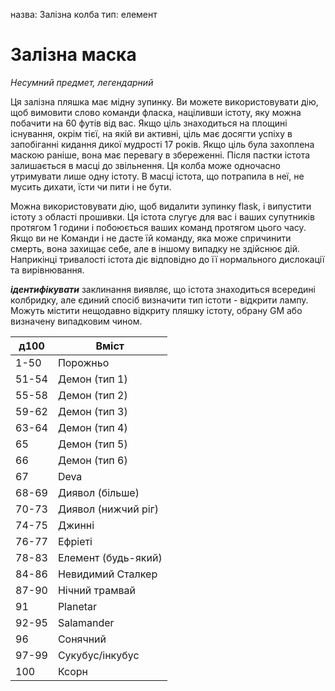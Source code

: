 назва: Залізна колба тип: елемент

# Залізна маска
_Несумний предмет, легендарний_

Ця залізна пляшка має мідну зупинку. Ви можете використовувати дію, щоб вимовити слово команди фласка, націливши істоту, яку можна побачити на 60 футів від вас. Якщо ціль знаходиться на площині існування, окрім тієї, на якій ви активні, ціль має досягти успіху в запобіганні кидання дикої мудрості 17 років. Якщо ціль була захоплена маскою раніше, вона має перевагу в збереженні. Після пастки істота залишається в масці до звільнення. Ця колба може одночасно утримувати лише одну істоту. В масці істота, що потрапила в неї, не мусить дихати, їсти чи пити і не бути.

Можна використовувати дію, щоб видалити зупинку flask, і випустити істоту з області прошивки. Ця істота слугує для вас і ваших супутників протягом 1 години і побоюється ваших команд протягом цього часу. Якщо ви не Команди і не дасте їй команду, яка може спричинити смерть, вона захищає себе, але в іншому випадку не здійснює дій. Наприкінці тривалості істота діє відповідно до її нормального дислокації та вирівнювання.

**_ідентифікувати_** заклинання виявляє, що істота знаходиться всередині колбридку, але єдиний спосіб визначити тип істоти - відкрити лампу. Можуть містити нещодавно відкриту пляшку істоту, обрану GM або визначену випадковим чином.

| д100  | Вміст               |
| ----- | ------------------- |
| 1-50  | Порожньо            |
| 51-54 | Демон (тип 1)       |
| 55-58 | Демон (тип 2)       |
| 59-62 | Демон (тип 3)       |
| 63-64 | Демон (тип 4)       |
| 65    | Демон (тип 5)       |
| 66    | Демон (тип 6)       |
| 67    | Deva                |
| 68-69 | Диявол (більше)     |
| 70-73 | Диявол (нижчий ріг) |
| 74-75 | Джинні              |
| 76-77 | Ефріеті             |
| 78-83 | Елемент (будь-який) |
| 84-86 | Невидимий Сталкер   |
| 87-90 | Нічний трамвай      |
| 91    | Planetar            |
| 92-95 | Salamander          |
| 96    | Сонячний            |
| 97-99 | Сукубус/інкубус     |
| 100   | Ксорн               |